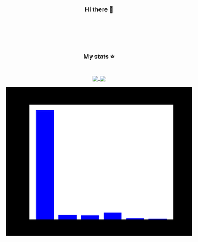 <div style="display: inline_block", align="center">
    <h3>Hi there 👋</h3>
</div>

<p><br><br><br><br></p>

<div style="display: inline_block", align="center">
    <h3>My stats ⭐</h3>
    <br>
    <a href="#">
        <img height="200px" align="center" src="https://github-readme-stats-lime-kappa.vercel.app/api?username=navpav2002&show_icons=true&theme=dark&count_private=true&include_all_commits=true">
    </a>
    <a href="#">
        <img height="200px" align="center" src="https://github-readme-stats-lime-kappa.vercel.app/api/top-langs/?username=navpav2002&theme=dark&langs_count=8&layout=compact">
    </a>
</div>

<!--languages-start-->
<!-- Sprachnutzungsdiagramm -->
![Language Usage Chart](languages_usage_chart.png)
<!--languages-end-->
